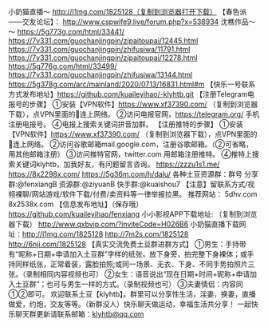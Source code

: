 小奶猫直播～ http://l1mg.com/1825128（复制到浏览器打开下载）
【春色派——交友论坛】：
http://www.cspwife9.live/forum.php?x=538934
沈樵作品～～
https://5g773g.com/html/33441/
https://7v331.com/guochanjingpin/zipaitoupai/12445.html
https://7v331.com/guochanjingpin/zhifusiwa/11791.html
https://7v331.com/guochanjingpin/zipaitoupai/12278.html
https://5g776g.com/html/33499/
https://7v331.com/guochanjingpin/zhifusiwa/13144.html
https://5g378g.com/arc/mainland/2020/0713/16831.html#m
【快乐一号联系方式发布地址】https://github.com/kuaileyihao/-klyhtb.git
【注册Telegram电报号的步骤】
①安装【VPN软件】https://www.xf37390.com/
（复制到浏览器下载），点VPN里面的🔑连上网络。
②访问电报官网，https://telegram.org/ 手机注册电报号。
④电报上搜索关键词拼音加群。
【注册推特的步骤】
①安装【VPN软件】https://www.xf37390.com/
（复制到浏览器下载），点VPN里面的🔑连上网络。
②访问谷歌邮箱mail.google.com，注册谷歌邮箱。（②可省略，用其他邮箱注册）
③访问推特官网，twitter.com 用邮箱注册推特。
④推特上搜索关键词klyhtb，加我好友，有问题留言咨询。
https://zzzu1s1.me/
https://8x2298x.com/
https://5g36m.com/h/dalu/
各种土豆资源群：群号
分享群:@fenxiangB 资源群:@ziyuanB
快手群:@kuaishou7
【注意】留联系方式/视频裸聊/网站游戏/软件下载/付费/卖资料等一律举报拉黑。
推荐网站：
5dhv.com
8x2538x.com
【信息发布地址】（保存哦）
https://github.com/kuaileyihao/fenxiang
小小影视APP下载地址:
（复制到浏览器下载） http://www.qxbvip.com/?inviteCode=H026B6
小奶猫直播下载网址：http://l1mg.com/1825128 http://7m2s.com/1825128 http://6nji.com/1825128 
【真实交流免费土豆群进群方式】
①男生：手持带有“昵称+日期+申请加入土豆群”字样的纸张，放下身旁，拍完整下身裸体；或手持同样纸张，正常着装，露脸拍照;或同一场景、无衣、下身、不同手势拍照片三张。（录制相同内容视频也可）
②女生：语音说出“现在日期+时间+昵称+申请加入土豆群”；也可与男生一样的方式。（录制视频也可）
③夫妻情侣：内容同①②即可。
欢迎联系土豆【klyhtb】。群里可以分享性生活，淫妻，换妻，直播做爱，约炮，交友等等。（新群没人）快乐聊天做运动，幸福生活共分享！
一起快乐聊天群更新请联系邮箱：klyhtb@qq.com
